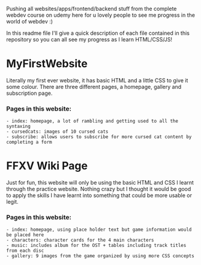 Pushing all websites/apps/frontend/backend stuff from the complete webdev course on udemy here for u lovely people to see me progress in the world of webdev :)

In this readme file I'll give a quick description of each file contained in this repository so you can all see my progress as I learn HTML/CSS/JS! 

# MyFirstWebsite
Literally my first ever website, it has basic HTML and a little CSS to give it some colour. There are three different pages, a homepage, gallery and subscription page.

### Pages in this website:
    - index: homepage, a lot of rambling and getting used to all the syntaxing
    - cursedcats: images of 10 cursed cats
    - subscribe: allows users to subscribe for more cursed cat content by completing a form

# FFXV Wiki Page
Just for fun, this website will only be using the basic HTML and CSS I learnt through the practice website. Nothing crazy but I thought it would be good to apply the skills I have learnt into something that could be more usable or legit.

### Pages in this website:
    - index: homepage, using place holder text but game information would be placed here
    - characters: character cards for the 4 main characters
    - music: includes album for the OST + tables including track titles from each disc
    - gallery: 9 images from the game organized by using more CSS concepts